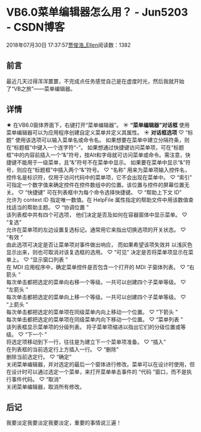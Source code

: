 # VB6.0菜单编辑器怎么用？ - Jun5203 - CSDN博客
2018年07月30日 17:37:57[贾俊浩_Ellen](https://me.csdn.net/Ellen5203)阅读数：1382
## 前言
最近几天过得浑浑噩噩，不完成点任务感觉自己是在虚度时光，然后我就开始了“VB之旅”——菜单编辑器。
## 详情
★ 在VB6.0窗体界面下，右键打开“菜单编辑器”。 
☀ **“菜单编辑器”对话框**
使用菜单编辑器可以为应用程序创建自定义菜单并定义其属性。 
☀ **对话框选项**
♡ “标题” 
使用该选项可以输入菜单名或命令名。 
如果想要在菜单中建立分隔符条，则在“标题框”中键入一个连字符“-”。 
如果想通过快捷键访问菜单项，可在“标题框”中的内容前插入一个“&”符号，按Alt和字母就可访问菜单或命令。需注意，快捷键不能用于一级菜单，且“&”符号不在菜单中显示。 
如果要在菜单中显示“&”符号，则应在“标题框”中插入两个“&”符号。 
♡ “名称” 
用来为菜单项输入控件名，控件名是标识符，仅用于访问代码中的菜单项，它不会出现在菜单中。 
♡ “索引” 
可指定一个数字值来确定控件在控件数组中的位置。该位置与控件的屏幕位置无关。 
♡ “快捷键” 
可在列表框中为每个命令选择快捷键。 
♡ “帮助上下文 ID”  
允许为 context ID 指定唯一数值。在 HelpFile 属性指定的帮助文件中用该数值查找适当的帮助主题。 
♡ “协调位置 ”  
该列表框中共有四个可选项， 他们决定是否及如何在容器窗体中显示菜单。 
♡ “复选”  
允许在菜单项的左边设置复选标记。通常用它来指出切换选项的开关状态。 
♡ “有效 ”  
由此选项可决定是否让菜单项对事件做出响应， 而如果希望该项失效并 以浅灰色显示出来，则也可取消对该复选框的选用。 
♡  “可见” 
决定是否将菜单项显示在菜单上。 
♡  “显示窗口列表 ”  
在 MDI 应用程序中，确定菜单控件是否包含一个打开的 MDI 子窗体列表。 
♡  “右箭头 ”  
每次单击都把选定的菜单向右移一个等级。一共可以创建四个子菜单等级。 
♡  “左箭头 ”  
每次单击都把选定的菜单向上移一个等级。一共可以创建四个子菜单等级。 
♡  “上箭头 ”  
每次单击都把选定的菜单项在同级菜单内向上移动一个位置。 
♡  “下箭头 ”  
每次单击都把选定的菜单项在同级菜单内向下移动一个位置。 
♡  “菜单列表 ”  
该列表框显示菜单项的分级列表。 将子菜单项缩进以指出它们的分级位置或等级。 
♡  “下一个 ”  
将选定项移动到下一行，往往是为建立下一个菜单项准备。 
♡  “插入”  
在列表框的当前选定行上方插入一行。 
♡  “删除”  
删除当前选定行。 
♡  “确定”  
关闭菜单编辑器，并对选定的最后一个窗体进行修改。菜单可以在设计时使用，但在设计时可以通过选定一个菜单，来打开菜单单击事件的 “代码 ”窗口，而不是执行事件代码。 
♡  “取消”  
关闭菜单编辑器，取消所有修改。
## 后记
我要淡定我要淡定我要淡定，重要的事情说三遍！
